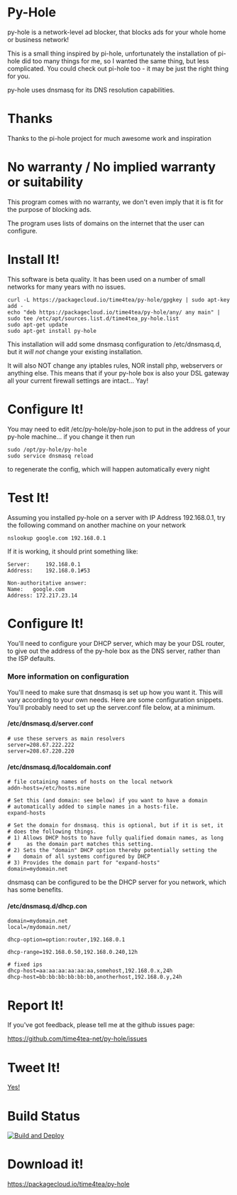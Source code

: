 # Py-Hole

py-hole is a network-level ad blocker, that blocks ads for your whole home or business network!

This is a small thing inspired by pi-hole, unfortunately the installation
of pi-hole did too many things for me, so I wanted the same thing, but less
complicated. You could check out pi-hole too - it may be just the right thing for you.

py-hole uses dnsmasq for its DNS resolution capabilities.

# Thanks

Thanks to the pi-hole project for much awesome work and inspiration

# No warranty / No implied warranty or suitability

This program comes with no warranty, we don't even imply that it is fit for the purpose of blocking ads.

The program uses lists of domains on the internet that the user can configure.

# Install It!

This software is beta quality. It has been used on a number of small networks for many years with no issues. 

```
curl -L https://packagecloud.io/time4tea/py-hole/gpgkey | sudo apt-key add -
echo "deb https://packagecloud.io/time4tea/py-hole/any/ any main" | sudo tee /etc/apt/sources.list.d/time4tea_py-hole.list
sudo apt-get update
sudo apt-get install py-hole
```

This installation will add some dnsmasq configuration to /etc/dnsmasq.d, but it *will not* change
your existing installation. 

It will also NOT change any iptables rules, NOR install php, webservers or anything else. This means
that if your py-hole box is also your DSL gateway all your current firewall settings are intact... Yay!

# Configure It!

You may need to edit /etc/py-hole/py-hole.json to put in the address of your py-hole machine... if you change it then
run

```
sudo /opt/py-hole/py-hole
sudo service dnsmasq reload
```

to regenerate the config, which will happen automatically every night

# Test It!

Assuming you installed py-hole on a server with IP Address 192.168.0.1, try the following command on another 
machine on your network

```
nslookup google.com 192.168.0.1
```

If it is working, it should print something like:

```
Server:		192.168.0.1
Address:	192.168.0.1#53

Non-authoritative answer:
Name:	google.com
Address: 172.217.23.14
```

# Configure It!

You'll need to configure your DHCP server, which may be your DSL router, to give out the address of the py-hole
box as the DNS server, rather than the ISP defaults.

### More information on configuration

You'll need to make sure that dnsmasq is set up how you want it. This will vary according to your own needs. Here are 
some configuration snippets. You'll probably need to set up the server.conf file below, at a minimum.

#### /etc/dnsmasq.d/server.conf
```text
# use these servers as main resolvers
server=208.67.222.222
server=208.67.220.220
```

#### /etc/dnsmasq.d/localdomain.conf
```text
# file cotaining names of hosts on the local network
addn-hosts=/etc/hosts.mine

# Set this (and domain: see below) if you want to have a domain
# automatically added to simple names in a hosts-file.
expand-hosts

# Set the domain for dnsmasq. this is optional, but if it is set, it
# does the following things.
# 1) Allows DHCP hosts to have fully qualified domain names, as long
#     as the domain part matches this setting.
# 2) Sets the "domain" DHCP option thereby potentially setting the
#    domain of all systems configured by DHCP
# 3) Provides the domain part for "expand-hosts"
domain=mydomain.net
```

dnsmasq can be configured to be the DHCP server for you network, which has some benefits.

#### /etc/dnsmasq.d/dhcp.con
````text
domain=mydomain.net
local=/mydomain.net/

dhcp-option=option:router,192.168.0.1

dhcp-range=192.168.0.50,192.168.0.240,12h

# fixed ips
dhcp-host=aa:aa:aa:aa:aa:aa,somehost,192.168.0.x,24h
dhcp-host=bb:bb:bb:bb:bb:bb,anotherhost,192.168.0.y,24h
````

# Report It!

If you've got feedback, please tell me at the github issues page:

https://github.com/time4tea-net/py-hole/issues

# Tweet It!

[ Yes! ](https://twitter.com/intent/tweet/?text=py-hole+is+an+awesome+network+level+ad+blocker&url=https%3A%2F%2Fgithub.com%2Ftime4tea-net%2Fpy-hole)

# Build Status

[![Build and Deploy](https://github.com/time4tea-net/py-hole/actions/workflows/continuous-integration.yml/badge.svg)](https://github.com/time4tea-net/py-hole/actions/workflows/continuous-integration.yml)

# Download it!

https://packagecloud.io/time4tea/py-hole



